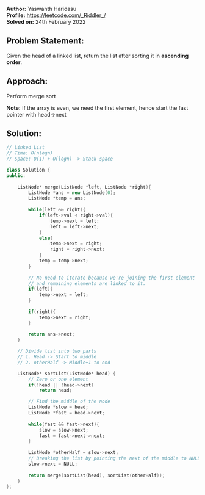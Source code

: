 **Author:** Yaswanth Haridasu <br> 
**Profile:** https://leetcode.com/_Riddler_/ <br>
**Solved on:** 24th February 2022

## Problem Statement:
Given the head of a linked list, return the list after sorting it in **ascending order**.

## Approach:
Perform merge sort

**Note:** If the array is even, we need the first element, hence start the fast pointer with head->next

## Solution: 
```cpp
// Linked List
// Time: O(nlogn)
// Space: O(1) + O(logn) -> Stack space

class Solution {
public:
    
    ListNode* merge(ListNode *left, ListNode *right){
        ListNode *ans = new ListNode(0);
        ListNode *temp = ans;
        
        while(left && right){
            if(left->val < right->val){
                temp->next = left;
                left = left->next;
            }
            else{
                temp->next = right;
                right = right->next;
            }
            temp = temp->next;
        }
        
        // No need to iterate because we're joining the first element 
        // and remaining elements are linked to it.
        if(left){
            temp->next = left;
        }
        
        if(right){
            temp->next = right;
        }
        
        return ans->next;
    }

    // Divide list into two parts
    // 1. Head -> Start to middle
    // 2. otherHalf -> Middle+1 to end

    ListNode* sortList(ListNode* head) {
        // Zero or one element
        if(!head || !head->next)
            return head;

        // Find the middle of the node
        ListNode *slow = head;
        ListNode *fast = head->next;
        
        while(fast && fast->next){
            slow = slow->next;
            fast = fast->next->next;
        }
        
        ListNode *otherHalf = slow->next;
        // Breaking the list by pointing the next of the middle to NULL
        slow->next = NULL;
        
        return merge(sortList(head), sortList(otherHalf));
    }
};

```
